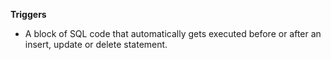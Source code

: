 **Triggers**
- A block of SQL code that automatically gets executed before or after an insert, update or delete statement.